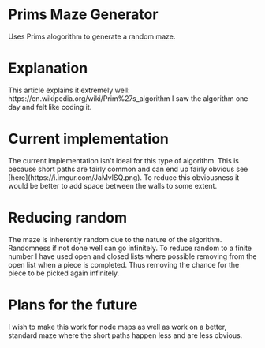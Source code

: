 # Prims Maze Generator
 Uses Prims alogorithm to generate a random maze.
 <h1>Explanation</h1>
 This article explains it extremely well:
 https://en.wikipedia.org/wiki/Prim%27s_algorithm
 </break>I saw the algorithm one day and felt like coding it.
  
  <h1> Current implementation </h1>
  The current implementation isn't ideal for this type of algorithm. This is because short paths are fairly common and can end up fairly obvious see [here](https://i.imgur.com/JaMvlSQ.png). To reduce this obviousness it would be better to add space between the walls to some extent.
  
 <h1> Reducing random </h1>
 The maze is inherently random due to the nature of the algorithm. Randomness if not done well can go infinitely. To reduce random to a finite number I have used open and closed lists where possible removing from the open list when a piece is completed. Thus removing the chance for the piece to be picked again infinitely.
 
 <h1> Plans for the future </h1>
 I wish to make this work for node maps as well as work on a better, standard maze where the short paths happen less and are less obvious.
 
